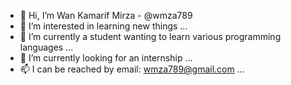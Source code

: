 - 👋 Hi, I’m Wan Kamarif Mirza - @wmza789
- 👀 I’m interested in learning new things ...
- 🌱 I’m currently a student wanting to learn various programming languages ...
- 💞️ I’m currently looking for an internship ...
- 📫 I can be reached by email: wmza789@gmail.com ...

<!---
wmza789/wmza789 is a ✨ special ✨ repository because its `README.md` (this file) appears on your GitHub profile.
You can click the Preview link to take a look at your changes.
--->
